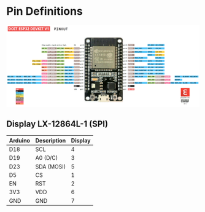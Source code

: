 # Pin Definitions

![DOIT32 devkit v1 pinout](pinoutDOIT32devkitv1.png)

## Display LX-12864L-1 (SPI)
| Arduino | Description  | Display |
|---------|--------------|---------|
| D18     | SCL          | 4       |
| D19     | A0 (D/C)     | 3       |
| D23     | SDA (MOSI)   | 5       |
| D5      | CS           | 1       |
| EN      | RST          | 2       |
| 3V3     | VDD          | 6       |
| GND     | GND          | 7       |
